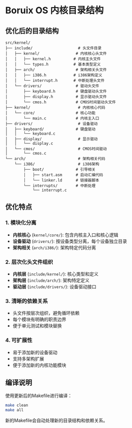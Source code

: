 # Boruix OS 内核目录结构

## 优化后的目录结构

```
src/kernel/
├── include/                    # 头文件目录
│   ├── kernel/                # 内核核心头文件
│   │   ├── kernel.h          # 内核主头文件
│   │   └── types.h           # 基本类型定义
│   ├── arch/                  # 架构相关头文件
│   │   ├── i386.h            # i386架构定义
│   │   └── interrupt.h       # 中断处理头文件
│   └── drivers/               # 驱动头文件
│       ├── keyboard.h         # 键盘驱动头文件
│       ├── display.h          # 显示驱动头文件
│       └── cmos.h             # CMOS时间驱动头文件
├── kernel/                     # 内核核心代码
│   └── core/                  # 核心功能
│       └── main.c             # 内核主入口
├── drivers/                    # 设备驱动
│   ├── keyboard/              # 键盘驱动
│   │   └── keyboard.c
│   ├── display/                # 显示驱动
│   │   └── display.c
│   └── cmos/                   # CMOS时间驱动
│       └── cmos.c
└── arch/                       # 架构相关代码
    └── i386/                   # i386架构
        ├── boot/              # 引导相关
        │   ├── start.asm      # 启动汇编代码
        │   └── linker.ld      # 链接器脚本
        └── interrupts/        # 中断处理
            └── interrupt.c
```

## 优化特点

### 1. 模块化分离
- **内核核心** (`kernel/core/`): 包含内核主入口和核心逻辑
- **设备驱动** (`drivers/`): 按设备类型分离，每个设备独立目录
- **架构相关** (`arch/i386/`): 架构特定代码分离

### 2. 层次化头文件组织
- **内核层** (`include/kernel/`): 核心类型和定义
- **架构层** (`include/arch/`): 架构特定定义
- **驱动层** (`include/drivers/`): 设备驱动接口

### 3. 清晰的依赖关系
- 头文件按层次组织，避免循环依赖
- 每个模块有明确的职责边界
- 便于单元测试和模块替换

### 4. 可扩展性
- 易于添加新的设备驱动
- 支持多架构扩展
- 便于添加新的内核功能模块

## 编译说明

使用更新后的Makefile进行编译：

```bash
make clean
make all
```

新的Makefile会自动处理新的目录结构和依赖关系。
